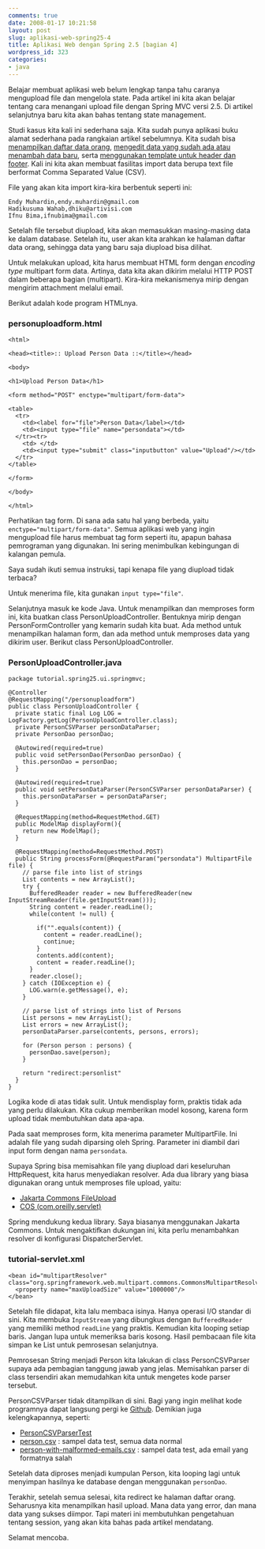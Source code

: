 ```yaml
---
comments: true
date: 2008-01-17 10:21:58
layout: post
slug: aplikasi-web-spring25-4
title: Aplikasi Web dengan Spring 2.5 [bagian 4]
wordpress_id: 323
categories:
- java
---
```


Belajar membuat aplikasi web belum lengkap tanpa tahu caranya mengupload file dan mengelola state. Pada artikel ini kita akan belajar tentang cara menangani upload file dengan Spring MVC versi 2.5. Di artikel selanjutnya baru kita akan bahas tentang state management. 

Studi kasus kita kali ini sederhana saja. Kita sudah punya aplikasi buku alamat sederhana pada rangkaian artikel sebelumnya. Kita sudah bisa [menampilkan daftar data orang](http://software.endy.muhardin.com/java/aplikasi-web-spring25-1/), [mengedit data yang sudah ada atau menambah data baru](http://software.endy.muhardin.com/java/aplikasi-web-spring25-2/), serta [menggunakan template untuk header dan footer](http://software.endy.muhardin.com/java/aplikasi-web-spring25-3/). Kali ini kita akan membuat fasilitas import data berupa text file berformat Comma Separated Value (CSV). 



File yang akan kita import kira-kira berbentuk seperti ini: 

    
    
    Endy Muhardin,endy.muhardin@gmail.com
    Hadikusuma Wahab,dhiku@artivisi.com
    Ifnu Bima,ifnubima@gmail.com
    



Setelah file tersebut diupload, kita akan memasukkan masing-masing data ke dalam database. Setelah itu, user akan kita arahkan ke halaman daftar data orang, sehingga data yang baru saja diupload bisa dilihat. 

Untuk melakukan upload, kita harus membuat HTML form dengan _encoding type_ multipart form data. Artinya, data kita akan dikirim melalui HTTP POST dalam beberapa bagian (multipart). Kira-kira mekanismenya mirip dengan mengirim attachment melalui email. 

Berikut adalah kode program HTMLnya. 



### personuploadform.html




    
    
    <html>
    
    <head><title>:: Upload Person Data ::</title></head>
    
    <body>
    
    <h1>Upload Person Data</h1>
    
    <form method="POST" enctype="multipart/form-data">
    
    <table>  
      <tr>
        <td><label for="file">Person Data</label></td>
        <td><input type="file" name="persondata"></td>
      </tr><tr>
      	<td> </td>
      	<td><input type="submit" class="inputbutton" value="Upload"/></td>
      </tr>
    </table>
    
    </form>
    
    </body>
    
    </html>
    



Perhatikan tag form. Di sana ada satu hal yang berbeda, yaitu `enctype="multipart/form-data"`. Semua aplikasi web yang ingin mengupload file harus membuat tag form seperti itu, apapun bahasa pemrograman yang digunakan. Ini sering menimbulkan kebingungan di kalangan pemula. 



> 
Saya sudah ikuti semua instruksi, tapi kenapa file yang diupload tidak terbaca?




Untuk menerima file, kita gunakan `input type="file"`. 

Selanjutnya masuk ke kode Java. Untuk menampilkan dan memproses form ini, kita buatkan class PersonUploadController. Bentuknya mirip dengan PersonFormController yang kemarin sudah kita buat. Ada method untuk menampilkan halaman form, dan ada method untuk memproses data yang dikirim user. Berikut class PersonUploadController. 



### PersonUploadController.java




    
    
    package tutorial.spring25.ui.springmvc;
    
    @Controller
    @RequestMapping("/personuploadform")
    public class PersonUploadController {
      private static final Log LOG = LogFactory.getLog(PersonUploadController.class);
      private PersonCSVParser personDataParser;
      private PersonDao personDao;
    
      @Autowired(required=true)
      public void setPersonDao(PersonDao personDao) {
        this.personDao = personDao;
      }
    
      @Autowired(required=true)
      public void setPersonDataParser(PersonCSVParser personDataParser) {
        this.personDataParser = personDataParser;
      }
    		
      @RequestMapping(method=RequestMethod.GET)
      public ModelMap displayForm(){
        return new ModelMap();
      }
    	
      @RequestMapping(method=RequestMethod.POST) 
      public String processForm(@RequestParam("persondata") MultipartFile file) {
        // parse file into list of strings
        List contents = new ArrayList();
        try {
          BufferedReader reader = new BufferedReader(new InputStreamReader(file.getInputStream()));
          String content = reader.readLine();
          while(content != null) {
    					
            if("".equals(content)) {
              content = reader.readLine();
              continue;
            }
            contents.add(content);
            content = reader.readLine();
          }
          reader.close();
        } catch (IOException e) {
          LOG.warn(e.getMessage(), e);
        }
    			
        // parse list of strings into list of Persons
        List persons = new ArrayList();
        List errors = new ArrayList();
        personDataParser.parse(contents, persons, errors);
    
        for (Person person : persons) {
          personDao.save(person);
        }
        
        return "redirect:personlist"
      }
    }
    



Logika kode di atas tidak sulit. Untuk mendisplay form, praktis tidak ada yang perlu dilakukan. Kita cukup memberikan model kosong, karena form upload tidak membutuhkan data apa-apa. 

Pada saat memproses form, kita menerima parameter MultipartFile. Ini adalah file yang sudah diparsing oleh Spring. Parameter ini diambil dari input form dengan nama `persondata`. 

Supaya Spring bisa memisahkan file yang diupload dari keseluruhan HttpRequest, kita harus menyediakan resolver. Ada dua library yang biasa digunakan orang untuk memproses file upload, yaitu: 

  * [Jakarta Commons FileUpload](http://commons.apache.org/fileupload/)
  * [COS (com.oreilly.servlet)](http://www.servlets.com/cos/)

Spring mendukung kedua library. Saya biasanya menggunakan Jakarta Commons. Untuk mengaktifkan dukungan ini, kita perlu menambahkan resolver di konfigurasi DispatcherServlet. 



### tutorial-servlet.xml



    
    
    <bean id="multipartResolver" class="org.springframework.web.multipart.commons.CommonsMultipartResolver">
      <property name="maxUploadSize" value="1000000"/>
    </bean>
    



Setelah file didapat, kita lalu membaca isinya. Hanya operasi I/O standar di sini. Kita membuka `InputStream` yang dibungkus dengan `BufferedReader` yang memiliki method `readLine` yang praktis. Kemudian kita looping setiap baris. Jangan lupa untuk memeriksa baris kosong. Hasil pembacaan file kita simpan ke List<String> untuk pemrosesan selanjutnya. 

Pemrosesan String menjadi Person kita lakukan di class PersonCSVParser supaya ada pembagian tanggung jawab yang jelas. Memisahkan parser di class tersendiri akan memudahkan kita untuk mengetes kode parser tersebut. 

PersonCSVParser tidak ditampilkan di sini. Bagi yang ingin melihat kode programnya dapat langsung pergi ke [Github](https://github.com/endymuhardin/hello-spring-25/blob/master/src/java/tutorial/spring25/helper/PersonCSVParser.java). Demikian juga kelengkapannya, seperti: 

  * [PersonCSVParserTest](https://github.com/endymuhardin/hello-spring-25/blob/master/src/java/test/spring25/helper/PersonCSVParserTest.java)
  * [person.csv](https://github.com/endymuhardin/hello-spring-25/blob/master/fixtures/person.csv) : sampel data test, semua data normal
  * [person-with-malformed-emails.csv](https://github.com/endymuhardin/hello-spring-25/blob/master/fixtures/person-with-malformed-emails.csv) : sampel data test, ada email yang formatnya salah

Setelah data diproses menjadi kumpulan Person, kita looping lagi untuk menyimpan hasilnya ke database dengan menggunakan `personDao`.

Terakhir, setelah semua selesai, kita redirect ke halaman daftar orang. Seharusnya kita menampilkan hasil upload. Mana data yang error, dan mana data yang sukses diimpor. Tapi materi ini membutuhkan pengetahuan tentang session, yang akan kita bahas pada artikel mendatang. 

Selamat mencoba. 
